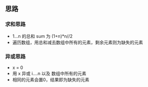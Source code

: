## 思路

### 求和思路
- 1...n 的总和 sum 为 (1+n)*n//2
- 遍历数组，用总和减去数组中所有的元素，剩余元素则为缺失的元素


### 异或思路
- x = 0 
- 用 x 异或 i....n 以及 数组中所有的元素
- 相同的元素会置0，结果即为缺失的元素
